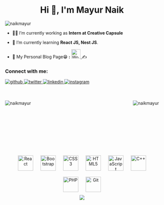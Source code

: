 <h1 align="center">Hi 👋, I'm Mayur Naik</h1>
<p align="left"> <img src="https://komarev.com/ghpvc/?username=naikmayur&label=Profile%20views&color=0e75b6&style=flat" alt="naikmayur" /> </p>

- 👨‍💻 I’m currently working as **Intern at Creative Capsule**

- 🌱 I’m currently learning **React JS, Nest JS**.

- 📝 My Personal Blog Page😁 **:**  <a href="https://mayurwritings.wordpress.com/" target="_blank"><img  src=https://e7.pngegg.com/pngimages/359/247/png-clipart-website-development-wordpress-computer-icons-blog-computer-file-wordpress-blue-text-thumbnail.png alt="Worpress" height="30" /> 
</a>✍

<h3 align="left">Connect with me:</h3>
<div align="left">
<a href="https://github.com/NaikMayur" target="_blank">
<img src=https://img.shields.io/badge/github-%2324292e.svg?&style=for-the-badge&logo=github&logoColor=white alt=github style="margin-bottom: 5px;" />
</a>
<a href="https://twitter.com/mayurnaik364" target="_blank">
<img src=https://img.shields.io/badge/twitter-%2300acee.svg?&style=for-the-badge&logo=twitter&logoColor=white alt=twitter style="margin-bottom: 5px;" />
</a>
<a href="https://linkedin.com/in/NaikMayur" target="_blank">
<img src=https://img.shields.io/badge/linkedin-%231E77B5.svg?&style=for-the-badge&logo=linkedin&logoColor=white alt=linkedin style="margin-bottom: 5px;" />
</a>
<a href="https://instagram.com/ma.yur._" target="_blank">
<img src=https://img.shields.io/badge/instagram-%23000000.svg?&style=for-the-badge&logo=instagram&logoColor=white alt=instagram style="margin-bottom: 5px;" />
</a>  
</div>  
<br/><br/>
<div>
<p><img align="right" src="https://github-readme-stats.vercel.app/api/top-langs?username=naikmayur&show_icons=true&locale=en&layout=compact" alt="naikmayur" /></p>
<p><img align="left" src="https://github-readme-stats.vercel.app/api?username=naikmayur&show_icons=true&locale=en" alt="naikmayur" /></p>
<br/><br/><br/><br/><br/><br/><br/><br/><br/><br/>
</div>
<div align="center">  
<a href="https://reactjs.org/" target="_blank"><img style="margin: 10px" src="https://profilinator.rishav.dev/skills-assets/react-original-wordmark.svg" alt="React" height="50" /></a>  
<a href="https://getbootstrap.com/docs/3.4/javascript/" target="_blank"><img style="margin: 10px" src="https://profilinator.rishav.dev/skills-assets/bootstrap-plain.svg" alt="Bootstrap" height="50" /></a>  
<a href="https://www.w3schools.com/css/" target="_blank"><img style="margin: 10px" src="https://profilinator.rishav.dev/skills-assets/css3-original-wordmark.svg" alt="CSS3" height="50" /></a>  
<a href="https://en.wikipedia.org/wiki/HTML5" target="_blank"><img style="margin: 10px" src="https://profilinator.rishav.dev/skills-assets/html5-original-wordmark.svg" alt="HTML5" height="50" /></a>  
<a href="https://www.javascript.com/" target="_blank"><img style="margin: 10px" src="https://profilinator.rishav.dev/skills-assets/javascript-original.svg" alt="JavaScript" height="50" /></a>  
 <a href="https://www.cplusplus.com/" target="_blank"><img style="margin: 10px" src="https://profilinator.rishav.dev/skills-assets/cplusplus-original.svg" alt="C++" height="50" /></a>  
<a href="https://www.php.net/" target="_blank"><img style="margin: 10px" src="https://profilinator.rishav.dev/skills-assets/php-original.svg" alt="PHP" height="50" /></a>    
<a href="https://github.com/" target="_blank"><img style="margin: 10px" src="https://profilinator.rishav.dev/skills-assets/git-scm-icon.svg" alt="Git" height="50" /></a>  
</div>
<div align="center">
<img  src="https://user-images.githubusercontent.com/3369400/133268513-5bfe2f93-4402-42c9-a403-81c9e86934b6.jpeg">
  </div>
